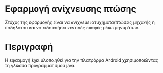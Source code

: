 # Εφαρμογή ανίχνευσης πτώσης
Στόχος της εφαρμογής είναι να ανιχνεύει ατυχήματα/πτώσεις μηχανής η ποδηλάτου και να ειδοποιήσει κοντινές επαφές μέσω μηνυμάτων. 

# Περιγραφή 
Η εφαρμογή έχει υλοποιηθεί για την πλατφόρμα Android χρησιμοποιώντας τη γλώσσα προγραμματισμού java.
